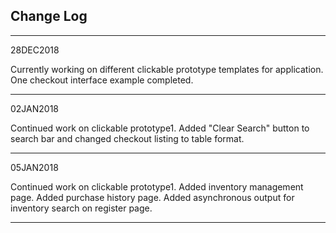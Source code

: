 Change Log
----------
----------
28DEC2018

Currently working on different clickable prototype templates for application.
One checkout interface example completed.

----------
02JAN2018

Continued work on clickable prototype1.
Added "Clear Search" button to search bar and changed checkout listing to table format. 

----------
05JAN2018

Continued work on clickable prototype1.
Added inventory management page.
Added purchase history page.
Added asynchronous output for inventory search on register page.

----------
